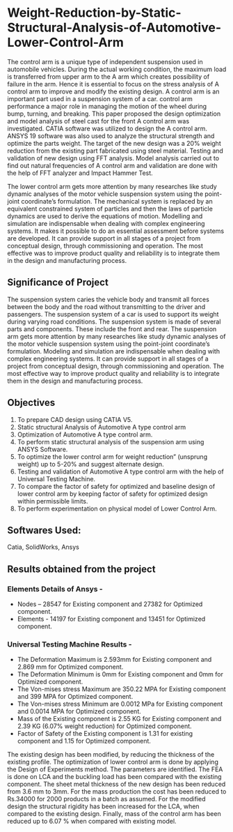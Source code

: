 # Weight-Reduction-by-Static-Structural-Analysis-of-Automotive-Lower-Control-Arm

The control arm is a unique type of independent suspension used in automobile vehicles. 
During the actual working condition, the maximum load is transferred from upper arm to 
the A arm which creates possibility of failure in the arm. Hence it is essential to focus on 
the stress analysis of A control arm to improve and modify the existing design. A control 
arm is an important part used in a suspension system of a car. control arm performance a 
major role in managing the motion of the wheel during bump, turning, and breaking. This 
paper proposed the design optimization and model analysis of steel cast for the front A 
control arm was investigated. CATIA software was utilized to design the A control arm. 
ANSYS 19 software was also used to analyze the structural strength and optimize the parts 
weight. The target of the new design was a 20% weight reduction from the existing part 
fabricated using steel material. Testing and validation of new design using FFT analysis. 
Model analysis carried out to find out natural frequencies of A control arm and validation 
are done with the help of FFT analyzer and Impact Hammer Test. 

The lower control arm gets more attention by many researches like study dynamic analyses 
of the motor vehicle suspension system using the point-joint coordinate’s formulation. The 
mechanical system is replaced by an equivalent constrained system of particles and then 
the laws of particle dynamics are used to derive the equations of motion. Modelling and 
simulation are indispensable when dealing with complex engineering systems. It makes it 
possible to do an essential assessment before systems are developed. It can provide support 
in all stages of a project from conceptual design, through commissioning and operation. 
The most effective was to improve product quality and reliability is to integrate them in 
the design and manufacturing process. 

## Significance of Project 

The suspension system caries the vehicle body and transmit all forces between the body 
and the road without transmitting to the driver and passengers. The suspension system of a 
car is used to support its weight during varying road conditions. The suspension system is 
made of several parts and components. These include the front and rear. The suspension 
arm gets more attention by many researches like study dynamic analyses of the motor 
vehicle suspension system using the point-joint coordinate’s formulation. Modeling and 
simulation are indispensable when dealing with complex engineering systems. It can 
provide support in all stages of a project from conceptual design, through commissioning 
and operation. The most effective way to improve product quality and reliability is to 
integrate them in the design and manufacturing process. 

## Objectives

1. To prepare CAD design using CATIA V5. 
2. Static structural Analysis of Automotive A type control arm 
3. Optimization of Automotive A type control arm. 
4. To perform static structural analysis of the suspension arm using ANSYS Software. 
5. To optimize the lower control arm for weight reduction” (unsprung weight) up to 
5-20% and suggest alternate design. 
6. Testing and validation of Automotive A type control arm with the help of 
Universal Testing Machine. 
7. To compare the factor of safety for optimized and baseline design of lower 
control arm by keeping factor of safety for optimized design within permissible 
limits. 
8. To perform experimentation on physical model of Lower Control Arm.

## Softwares Used: 
Catia, SolidWorks, Ansys

## Results obtained from the project

### Elements Details of Ansys -  
- Nodes – 28547 for Existing component and 27382 for Optimized component. 
- Elements - 14197 for Existing component and 13451 for Optimized component. 

### Universal Testing Machine Results -  
- The Deformation Maximum is 2.593mm for Existing component and 2.869 mm 
for Optimized component. 
- The Deformation Minimum is 0mm for Existing component and 0mm for 
Optimized component. 
- The Von-mises stress Maximum are 350.22 MPA for Existing component and 
399 MPA for Optimized component. 
- The Von-mises stress Minimum are 0.0012 MPa for Existing component and 
0.0014 MPA for Optimized component. 
- Mass of the Existing component is 2.55 KG for Existing component and 2.39 KG 
(6.07% weight reduction) for Optimized component. 
- Factor of Safety of the Existing component is 1.31 for existing component and 
1.15 for Optimized component. 

The existing design has been modified, by reducing the thickness of the existing profile. 
The optimization of lower control arm is done by applying the Design of Experiments 
method. The parameters are identified. The FEA is done on LCA and the buckling load 
has been compared with the existing component. The sheet metal thickness of the new 
design has been reduced from 3.6 mm to 3mm. For the mass production the cost has been 
reduced to Rs.34000 for 2000 products in a batch as assumed. For the modified design 
the structural rigidity has been increased for the LCA, when compared to the existing 
design. Finally, mass of the control arm has been reduced up to 6.07 % when compared 
with existing model. 
